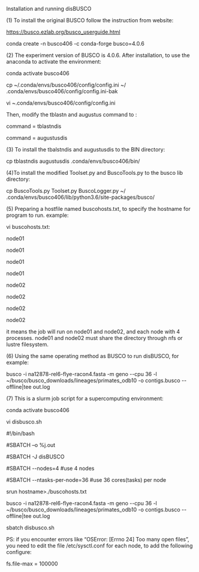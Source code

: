 Installation and running disBUSCO

(1) To install the original BUSCO follow the instruction from website: 

https://busco.ezlab.org/busco_userguide.html

conda create -n busco406 -c conda-forge busco=4.0.6

(2) The experiment version of BUSCO is 4.0.6. After installation, to use the anaconda to activate the environment:

conda activate busco406

cp ~/.conda/envs/busco406/config/config.ini ~/ .conda/envs/busco406/config/config.ini-bak

vi ~.conda/envs/busco406/config/config.ini

Then, modify the tblastn and augustus command to :

command = tblastndis

command = augustusdis

(3) To install the tbalstndis and augustusdis to the BIN directory:

cp tblastndis augustusdis .conda/envs/busco406/bin/

(4)To install the modified Toolset.py and BuscoTools.py to the busco lib directory:

cp BuscoTools.py Toolset.py BuscoLogger.py ~/ .conda/envs/busco406/lib/python3.6/site-packages/busco/

(5) Preparing a hostfile named buscohosts.txt, to specify the hostname for program to run. example:

vi buscohosts.txt:

node01

node01

node01

node01

node02

node02

node02

node02

it means the job will run on node01 and node02, and each node with 4 processes. node01 and node02 must share the directory through nfs or lustre filesystem.

(6) Using the same operating method as BUSCO to run disBUSCO, for example:

busco -i na12878-rel6-flye-racon4.fasta -m geno --cpu 36  -l ~/busco/busco_downloads/lineages/primates_odb10  -o contigs.busco  --offline|tee out.log

(7) This is a slurm job script for a supercomputing environment:

conda activate busco406



vi disbusco.sh

#!/bin/bash

#SBATCH –o %j.out

#SBATCH -J disBUSCO

#SBATCH --nodes=4   #use 4 nodes

#SBATCH --ntasks-per-node=36   #use 36 cores(tasks) per node

srun hostname>./buscohosts.txt

busco -i na12878-rel6-flye-racon4.fasta -m geno --cpu 36  -l ~/busco/busco_downloads/lineages/primates_odb10  -o contigs.busco  --offline|tee out.log



sbatch disbusco.sh



PS: if you encounter errors like “OSError: [Errno 24] Too many open files”, you need to edit the file /etc/sysctl.conf for each node, to add the following configure:

fs.file-max = 100000

